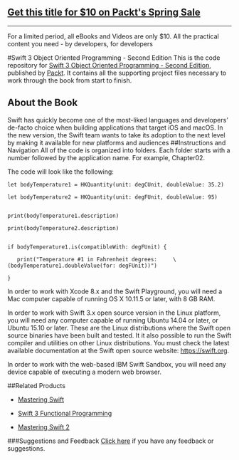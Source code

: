 ## [Get this title for $10 on Packt's Spring Sale](https://www.packt.com/B06141?utm_source=github&utm_medium=packt-github-repo&utm_campaign=spring_10_dollar_2022)
-----
For a limited period, all eBooks and Videos are only $10. All the practical content you need \- by developers, for developers

#Swift 3 Object Oriented Programming - Second Edition
This is the code repository for [Swift 3 Object Oriented Programming - Second Edition](https://www.packtpub.com/application-development/swift-3-object-oriented-programming-second-edition?utm_source=github&utm_medium=repository&utm_campaign=9781787120396), published by [Packt](https://www.packtpub.com/?utm_source=github). It contains all the supporting project files necessary to work through the book from start to finish.
## About the Book
Swift has quickly become one of the most-liked languages and developers’ de-facto choice when building applications that target iOS and macOS. In the new version, the Swift team wants to take its adoption to the next level by making it available for new platforms and audiences
##Instructions and Navigation
All of the code is organized into folders. Each folder starts with a number followed by the application name. For example, Chapter02.



The code will look like the following:
```
let bodyTemperature1 = HKQuantity(unit: degCUnit, doubleValue: 35.2)

let bodyTemperature2 = HKQuantity(unit: degFUnit, doubleValue: 95)


print(bodyTemperature1.description)

print(bodyTemperature2.description)


if bodyTemperature1.is(compatibleWith: degFUnit) {
   
   print("Temperature #1 in Fahrenheit degrees:     \(bodyTemperature1.doubleValue(for: degFUnit))")

}
```

In order to work with Xcode 8.x and the Swift Playground, you will need a Mac computer capable of running OS X 10.11.5 or later, with 8 GB RAM.

In order to work with Swift 3.x open source version in the Linux platform, you will need any computer capable of running Ubuntu 14.04 or later, or Ubuntu 15.10 or later. These are the Linux distributions where the Swift open source binaries have been built and tested. It it also possible to run the Swift compiler and utilities on other Linux distributions. You must check the latest available documentation at the Swift open source website: https://swift.org.

In order to work with the web-based IBM Swift Sandbox, you will need any device capable of executing a modern web browser.

##Related Products
* [Mastering Swift](https://www.packtpub.com/application-development/mastering-swift?utm_source=github&utm_medium=repository&utm_campaign=9781784392154)

* [Swift 3 Functional Programming](https://www.packtpub.com/application-development/swift-3-functional-programming?utm_source=github&utm_medium=repository&utm_campaign=9781785883880)

* [Mastering Swift 2](https://www.packtpub.com/application-development/mastering-swift-2?utm_source=github&utm_medium=repository&utm_campaign=9781785886034)

###Suggestions and Feedback
[Click here](https://docs.google.com/forms/d/e/1FAIpQLSe5qwunkGf6PUvzPirPDtuy1Du5Rlzew23UBp2S-P3wB-GcwQ/viewform) if you have any feedback or suggestions.
